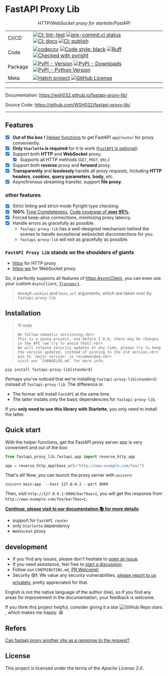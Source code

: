 <!-- The content will be also use in `docs/index.md` by `pymdownx.snippets` -->
<!-- Do not use any **relative link** and  **GitHub-specific syntax** ！-->
<!-- Do not rename or move the file -->

# FastAPI Proxy Lib

<p align="center">
    <em>HTTP/WebSocket proxy for starlette/FastAPI</em>
</p>

| | |
| - | - |
| CI/CD   | [![CI: lint-test]][CI: lint-test#link] [![pre-commit.ci status]][pre-commit.ci status#link] <br> [![CI: docs]][CI: docs#link] [![CI: publish]][CI: publish#link]  |
| Code    | [![codecov]][codecov#link] [![Code style: black]][Code style: black#link] [![Ruff]][Ruff#link] [![Checked with pyright]][Checked with pyright#link] |
| Package | [![PyPI - Version]][PyPI#link] [![PyPI - Downloads]][PyPI#link] [![PyPI - Python Version]][PyPI#link] |
| Meta    | [![Hatch project]][Hatch project#link] [![GitHub License]][GitHub License#link] |

---

Documentation: <https://wsh032.github.io/fastapi-proxy-lib/>

Source Code: <https://github.com/WSH032/fastapi-proxy-lib/>

---

## Features

- [X] **Out of the box !** [Helper functions](#quick-start) to get FastAPI `app`/`router` for proxy conveniently.
- [x] **Only `Starlette` is required** for it to work ([`FastAPI` is optional](#installation)).
- [x] Support both **HTTP** and **WebSocket** proxy.
    - [x] Supports all HTTP methods (`GET`, `POST`, etc.)
- [x] Support both **reverse** proxy and **forward** proxy.
- [x] **Transparently** and **losslessly** handle all proxy requests,
    Including **HTTP headers**, **cookies**, **query parameters**, **body**, etc.
- [x] Asynchronous streaming transfer, support **file proxy**.

### other features

- [x] Strict linting and strict-mode Pyright type checking.
- [x] **100%** [Type Completeness](https://microsoft.github.io/pyright/#/typed-libraries?id=type-completeness), [Code coverage of **over 95%**][codecov#link].
- [x] Forced keep-alive connections, minimizing proxy latency.
- [x] Handle errors as gracefully as possible.
    - `fastapi-proxy-lib` has a well-designed mechanism behind the scenes to handle exceptional websocket disconnections for you.
    - `fastapi-proxy-lib` will exit as gracefully as possible.

### `FastAPI Proxy Lib` stands on the shoulders of giants

- [httpx](https://github.com/encode/httpx) for HTTP proxy
- [httpx-ws](https://github.com/frankie567/httpx-ws) for WebSocket proxy

So, it perfectly supports all features of [httpx.AsyncClient](https://www.python-httpx.org/advanced/#client-instances), you can even use your custom `AsyncClient`, [`Transport`](https://www.python-httpx.org/advanced/#custom-transports).

> except `cookies` and `base_url` arguments, which are taken over by `fastapi-proxy-lib`

## Installation

> !!! note
>
>     We follow semantic versioning.<br>
>     This is a young project, and before 1.0.0, there may be changes in the API (we try to avoid that).<br>
>     We will release security updates at any time, please try to keep the version updated, instead of pinning to the old version.<br>
>     pin to `major version` is recommended.<br>
>     visit our `CHANGELOG.md` for more info.

```shell
pip install fastapi-proxy-lib[standard]
```

Perhaps you've noticed that we're installing `fastapi-proxy-lib[standard]` instead of `fastapi-proxy-lib`. The difference is:

- The former will install `FastAPI` at the same time.
- The latter installs only the basic dependencies for `fastapi-proxy-lib`.

If you **only need to use this library with Starlette**, you only need to install the latter.

## Quick start

With the helper functions, get the FastAPI proxy server app is very convenient and out of the box:

```python
from fastapi_proxy_lib.fastapi.app import reverse_http_app

app = reverse_http_app(base_url="http://www.example.com/foo/")
```

That's all! Now, you can launch the proxy server with `uvicorn`:

```shell
uvicorn main:app  --host 127.0.0.1 --port 8000
```

Then, visit `http://127.0.0.1:8000/bar?baz=1`, you will get the response from `http://www.example.com/foo/bar?baz=1`.

**[Continue, please visit to our documentation 📚 for more details](https://wsh032.github.io/fastapi-proxy-lib/)**:

- support for `FastAPI router`
- only `Starlette` dependency
- `WebSocket` proxy

## development

- If you find any issues, please don't hesitate to [open an issue](https://github.com/WSH032/fastapi-proxy-lib/issues).
- If you need assistance, feel free to [start a discussion](https://github.com/WSH032/fastapi-proxy-lib/discussions).
- Follow our `CONTRIBUTING.md`, [PR Welcome!](https://github.com/WSH032/fastapi-proxy-lib/pulls)
- Security 😰❗: We value any security vulnerabilities, [please report to us privately](https://github.com/WSH032/fastapi-proxy-lib/security), pretty appreciated for that.

English is not the native language of the author (me), so if you find any areas for improvement in the documentation, your feedback is welcome.

If you think this project helpful, consider giving it a star ![GitHub Repo stars](https://img.shields.io/github/stars/wsh032/fastapi-proxy-lib?style=social), which makes me happy. :smile:

## Refers

[Can fastapi proxy another site as a response to the request?](https://github.com/tiangolo/fastapi/discussions/7382)

## License

This project is licensed under the terms of the *Apache License 2.0*.

<!-- link -->

<!-- ci/cd -->
[CI: lint-test]: https://github.com/WSH032/fastapi-proxy-lib/actions/workflows/lint-test.yml/badge.svg?branch=main
[CI: lint-test#link]: https://github.com/WSH032/fastapi-proxy-lib/actions/workflows/lint-test.yml
[CI: docs]: https://github.com/WSH032/fastapi-proxy-lib/actions/workflows/docs.yml/badge.svg?branch=main
[CI: docs#link]: https://github.com/WSH032/fastapi-proxy-lib/actions/workflows/docs.yml
[CI: publish]: https://github.com/WSH032/fastapi-proxy-lib/actions/workflows/publish.yml/badge.svg
[CI: publish#link]: https://github.com/WSH032/fastapi-proxy-lib/actions/workflows/publish.yml
[pre-commit.ci status]: https://results.pre-commit.ci/badge/github/WSH032/fastapi-proxy-lib/main.svg
[pre-commit.ci status#link]: https://results.pre-commit.ci/latest/github/WSH032/fastapi-proxy-lib/main
<!-- code -->
[Code style: black]: https://img.shields.io/badge/code%20style-black-000000.svg
[Code style: black#link]: https://github.com/psf/black
[GitHub License]: https://img.shields.io/github/license/WSH032/fastapi-proxy-lib?color=9400d3
[GitHub License#link]: https://github.com/WSH032/fastapi-proxy-lib/blob/main/LICENSE
[Ruff]: https://img.shields.io/endpoint?url=https://raw.githubusercontent.com/astral-sh/ruff/main/assets/badge/v2.json
[Ruff#link]: https://github.com/astral-sh/ruff
[Checked with pyright]: https://microsoft.github.io/pyright/img/pyright_badge.svg
[Checked with pyright#link]: https://microsoft.github.io/pyright
<!-- package -->
[PyPI - Version]: https://img.shields.io/pypi/v/fastapi-proxy-lib?logo=pypi&label=PyPI&logoColor=gold
[PyPI - Downloads]: https://img.shields.io/pypi/dm/fastapi-proxy-lib?color=blue&label=Downloads&logo=pypi&logoColor=gold
[PyPI - Python Version]: https://img.shields.io/pypi/pyversions/fastapi-proxy-lib?logo=python&label=Python&logoColor=gold
[PyPI#link]: https://pypi.org/project/fastapi-proxy-lib
<!-- meta -->
[Hatch project]: https://img.shields.io/badge/%F0%9F%A5%9A-Hatch-4051b5.svg
[Hatch project#link]: https://github.com/pypa/hatch
[codecov]: https://codecov.io/gh/WSH032/fastapi-proxy-lib/graph/badge.svg?token=62QQU06E8X
[codecov#link]: https://codecov.io/gh/WSH032/fastapi-proxy-lib
